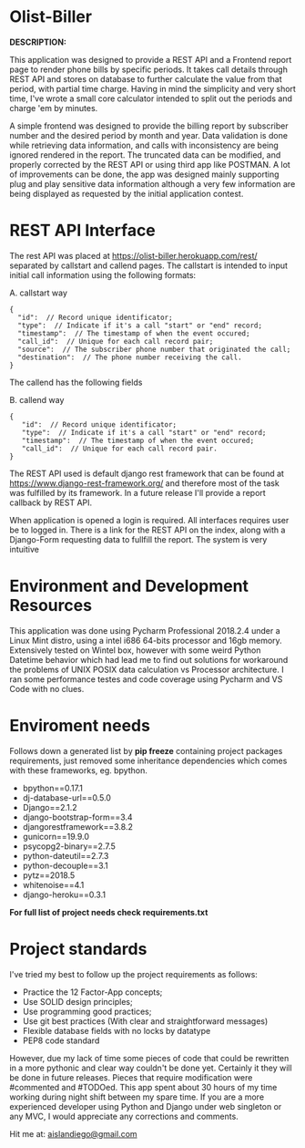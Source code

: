 # Olist-Biller 

**DESCRIPTION:** 

This application was designed to provide a REST API and a Frontend report page to render phone bills by specific periods. 
It takes call details through REST API and stores on database to further calculate the value from that period, with partial time charge.
Having in mind the simplicity and very short time, I've wrote a small core calculator intended to split out the periods and charge 
'em by minutes.

A simple frontend was designed to provide the billing report by subscriber number and the desired period by month and year.
Data validation is done while retrieving data information, and calls with inconsistency are being ignored rendered in the report. 
The truncated data can be modified, and properly corrected by the REST API or using third app like POSTMAN.
A lot of improvements can be done, the app was designed mainly supporting plug and play sensitive data information although a 
very few information are being displayed as requested by the initial application contest. 

# REST API Interface
The rest API was placed at https://olist-biller.herokuapp.com/rest/ separated by callstart and callend pages. The callstart is intended 
to input initial call information using the following formats:

A. callstart way

```
{
  "id":  // Record unique identificator;
  "type":  // Indicate if it's a call "start" or "end" record;
  "timestamp":  // The timestamp of when the event occured;
  "call_id":  // Unique for each call record pair;
  "source":  // The subscriber phone number that originated the call;
  "destination":  // The phone number receiving the call.
}
```

The callend has the following fields

B. callend way

```
{
   "id":  // Record unique identificator;
   "type":  // Indicate if it's a call "start" or "end" record;
   "timestamp":  // The timestamp of when the event occured;
   "call_id":  // Unique for each call record pair.
}
```

The REST API used is default django rest framework that can be found at https://www.django-rest-framework.org/ and therefore
most of the task was fulfilled by its framework. In a future release I'll provide a report callback by REST API.

When application is opened a login is required. All interfaces requires user be to logged in. There is a link for the REST API on the index,
along with a Django-Form requesting data to fullfill the report. The system is very intuitive


# Environment and Development Resources

This application was done using Pycharm Professional 2018.2.4 under a Linux Mint distro, using a intel i686 64-bits processor and 16gb memory.
Extensively tested on Wintel box, however with some weird Python Datetime behavior which had lead me to find out solutions for workaround
the problems of UNIX POSIX data calculation vs Processor architecture. I ran some performance testes and code coverage using Pycharm 
and VS Code with no clues.

# Enviroment needs

Follows down a generated list by **pip freeze** containing project packages requirements, just removed some inheritance dependencies 
which comes with these frameworks, eg. bpython.

* bpython==0.17.1 
* dj-database-url==0.5.0
* Django==2.1.2
* django-bootstrap-form==3.4
* djangorestframework==3.8.2
* gunicorn==19.9.0
* psycopg2-binary==2.7.5
* python-dateutil==2.7.3
* python-decouple==3.1
* pytz==2018.5
* whitenoise==4.1
* django-heroku==0.3.1

**For full list of project needs check requirements.txt** 

# Project standards

I've tried my best to follow up the project requirements as follows:

* Practice the 12 Factor-App concepts;
* Use SOLID design principles;
* Use programming good practices;
* Use git best practices (With clear and straightforward messages)
* Flexible database fields with no locks by datatype
* PEP8 code standard

However, due my lack of time some pieces of code that could be rewritten in a more pythonic and clear way couldn't be done yet. 
Certainly it they will be done in future releases. Pieces that require modification were #commented and #TODOed. 
This app spent about 30 hours of my time working during night shift between my spare time. If you are a more experienced developer 
using Python and Django under web singleton or any MVC, I would appreciate any corrections and comments.

Hit me at: 
aislandiego@gmail.com 